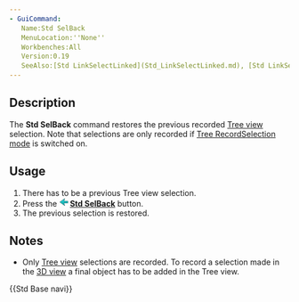 ```yaml
---
- GuiCommand:
   Name:Std SelBack
   MenuLocation:''None''
   Workbenches:All
   Version:0.19
   SeeAlso:[Std LinkSelectLinked](Std_LinkSelectLinked.md), [Std LinkSelectLinkedFinal](Std_LinkSelectLinkedFinal.md), [Std LinkSelectAllLinks](Std_LinkSelectAllLinks.md), [Std SelForward](Std_SelForward.md)
---
```


## Description

The **Std SelBack** command restores the previous recorded [Tree view](Tree_view.md) selection. Note that selections are only recorded if [Tree RecordSelection mode](Std_TreeRecordSelection.md) is switched on.

## Usage

1.  There has to be a previous Tree view selection.
2.  Press the **<img src="images/Std_SelBack.svg" width=16px> [Std SelBack](Std_SelBack.md)** button.
3.  The previous selection is restored.

## Notes

-   Only [Tree view](Tree_view.md) selections are recorded. To record a selection made in the [3D view](3D_view.md) a final object has to be added in the Tree view.




 {{Std Base navi}} 
